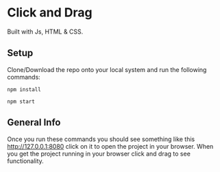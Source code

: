 # Click and Drag
Built with Js, HTML & CSS.

## Setup
Clone/Download the repo onto your local system and run the following commands:
```
npm install
```
```
npm start
```

## General Info
Once you run these commands you should see something like this http://127.0.0.1:8080 click on it to open the project in your browser.
When you get the project running in your browser click and drag to see functionality.
